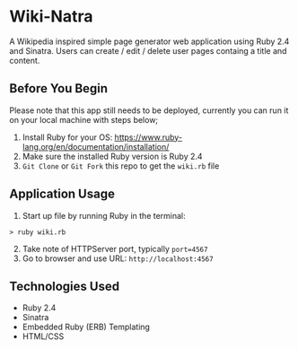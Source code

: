 # Wiki-Natra

A Wikipedia inspired simple page generator web application using Ruby 2.4 and Sinatra. Users can create / edit / delete user pages containg a title and content.

## Before You Begin

Please note that this app still needs to be deployed, currently you can run it on your local machine with steps below;

1. Install Ruby for your OS: https://www.ruby-lang.org/en/documentation/installation/
2. Make sure the installed Ruby version is Ruby 2.4
3. `Git Clone` or `Git Fork` this repo to get the `wiki.rb` file

## Application Usage

1. Start up file by running Ruby in the terminal:

```
> ruby wiki.rb
```

2. Take note of HTTPServer port, typically `port=4567`
3. Go to browser and use URL: `http://localhost:4567`

## Technologies Used

- Ruby 2.4
- Sinatra
- Embedded Ruby (ERB) Templating
- HTML/CSS
